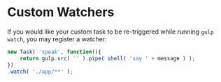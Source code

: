 # Custom Watchers

If you would like your custom task to be re-triggered while running `gulp watch`, you may register a watcher:

```js
new Task( 'speak', function(){
	return gulp.src( '' ).pipe( shell( 'say ' + message ) );
})
.watch( './app/**' );

```


